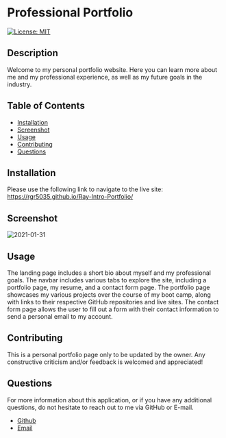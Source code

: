 # Professional Portfolio

[![License: MIT](https://img.shields.io/badge/License-MIT-yellow.svg)](https://opensource.org/licenses/MIT)

## Description

Welcome to my personal portfolio website. Here you can learn more about me and my professional experience, as well as my future goals in the industry. 

## Table of Contents

* [Installation](#installation)
* [Screenshot](#installation)
* [Usage](#usage)
* [Contributing](#contributing)
* [Questions](#questions)

## Installation

Please use the following link to navigate to the live site: https://rgr5035.github.io/Ray-Intro-Portfolio/

## Screenshot 

![2021-01-31](https://user-images.githubusercontent.com/70773240/106403285-078bd100-63eb-11eb-9afd-e7e7bf26ce09.png)

## Usage

The landing page includes a short bio about myself and my professional goals. The navbar includes various tabs to explore the site, including a portfolio page, my resume, and a contact form page. The portfolio page showcases my various projects over the course of my boot camp, along with links to their respective GitHub repositories and live sites. The contact form page allows the user to fill out a form with their contact information to send a personal email to my account. 

## Contributing

This is a personal portfolio page only to be updated by the owner. Any constructive criticism and/or feedback is welcomed and appreciated!

## Questions

For more information about this application, or if you have any additional questions, do not hesitate to reach out to me via GitHub or E-mail.

- [Github](https://www.github.com/rgr5035)
- [Email](mailto:rgr5035@gmail.com)
